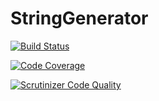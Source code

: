 # StringGenerator

[![Build Status](https://travis-ci.org/Kyoshim/POO_2_PSR.svg?branch=master)](https://travis-ci.org/Kyoshim/POO_2_PSR)

[![Code Coverage](https://scrutinizer-ci.com/g/Kyoshim/POO_2_PSR/badges/coverage.png?b=master)](https://scrutinizer-ci.com/g/Kyoshim/POO_2_PSR/?branch=master)

[![Scrutinizer Code Quality](https://scrutinizer-ci.com/g/Kyoshim/POO_2_PSR/badges/quality-score.png?b=master)](https://scrutinizer-ci.com/g/Kyoshim/POO_2_PSR/?branch=master)